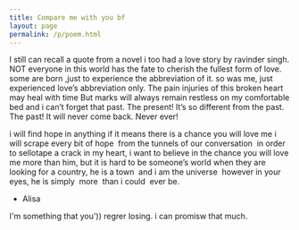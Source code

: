 ```yaml
---
title: Compare me with you bf
layout: page
permalink: /p/poem.html
---
```



I still can recall a quote from a novel i too had a love story by ravinder singh. NOT everyone in this world has the fate to cherish the fullest form of love. some are born ,just to experience the abbreviation of it. so was me, just experienced love’s abbreviation only. The pain injuries of this broken heart may heal with time But marks will always remain restless on my comfortable bed and i can’t forget that past. The present! It’s so different from the past. The past! It will never come back. Never ever! 





i will find hope in anything
if it means there is a chance
you will love me
i will scrape every bit of hope 
from the tunnels of our conversation 
in order to sellotape a crack in my heart,
i want to believe in the chance
you will love me more than him,
but it is hard to be someone’s world
when they are looking for a country,
he is a town 
and i am the universe 
however in your eyes,
he is simply 
more 
than i could 
ever be.

- Alisa



I'm something that
you')) regrer losing.
i can promisw that much.
